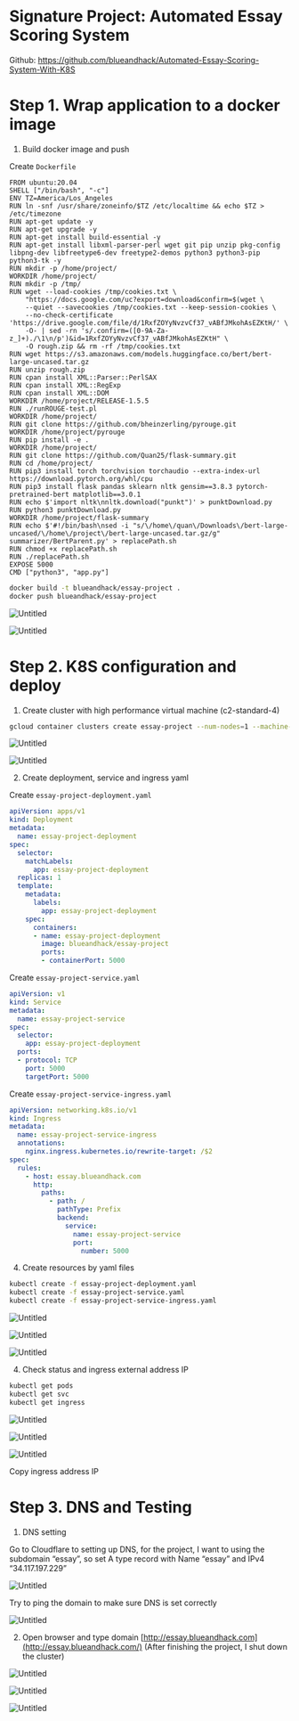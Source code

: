 # Signature Project: Automated Essay Scoring System

Github: https://github.com/blueandhack/Automated-Essay-Scoring-System-With-K8S

# Step 1. Wrap application to a docker image

1. Build docker image and push

Create `Dockerfile`

```docker
FROM ubuntu:20.04
SHELL ["/bin/bash", "-c"]
ENV TZ=America/Los_Angeles
RUN ln -snf /usr/share/zoneinfo/$TZ /etc/localtime && echo $TZ > /etc/timezone
RUN apt-get update -y
RUN apt-get upgrade -y
RUN apt-get install build-essential -y
RUN apt-get install libxml-parser-perl wget git pip unzip pkg-config libpng-dev libfreetype6-dev freetype2-demos python3 python3-pip python3-tk -y
RUN mkdir -p /home/project/
WORKDIR /home/project/
RUN mkdir -p /tmp/
RUN wget --load-cookies /tmp/cookies.txt \
    "https://docs.google.com/uc?export=download&confirm=$(wget \
    --quiet --savecookies /tmp/cookies.txt --keep-session-cookies \
    --no-check-certificate 'https://drive.google.com/file/d/1RxfZOYyNvzvCf37_vABfJMkohAsEZKtH/' \
    -O- | sed -rn 's/.confirm=([0-9A-Za-z_]+)./\1\n/p')&id=1RxfZOYyNvzvCf37_vABfJMkohAsEZKtH" \
    -O rough.zip && rm -rf /tmp/cookies.txt
RUN wget https://s3.amazonaws.com/models.huggingface.co/bert/bert-large-uncased.tar.gz
RUN unzip rough.zip
RUN cpan install XML::Parser::PerlSAX
RUN cpan install XML::RegExp
RUN cpan install XML::DOM
WORKDIR /home/project/RELEASE-1.5.5
RUN ./runROUGE-test.pl
WORKDIR /home/project/
RUN git clone https://github.com/bheinzerling/pyrouge.git
WORKDIR /home/project/pyrouge
RUN pip install -e .
WORKDIR /home/project/
RUN git clone https://github.com/Quan25/flask-summary.git
RUN cd /home/project/
RUN pip3 install torch torchvision torchaudio --extra-index-url https://download.pytorch.org/whl/cpu
RUN pip3 install flask pandas sklearn nltk gensim==3.8.3 pytorch-pretrained-bert matplotlib==3.0.1
RUN echo $'import nltk\nnltk.download("punkt")' > punktDownload.py
RUN python3 punktDownload.py
WORKDIR /home/project/flask-summary
RUN echo $'#!/bin/bash\nsed -i "s/\/home\/quan\/Downloads\/bert-large-uncased/\/home\/project\/bert-large-uncased.tar.gz/g" summarizer/BertParent.py' > replacePath.sh
RUN chmod +x replacePath.sh
RUN ./replacePath.sh
EXPOSE 5000
CMD ["python3", "app.py"]
```

```bash
docker build -t blueandhack/essay-project .
docker push blueandhack/essay-project
```

![Untitled](screenshots/Untitled.png)

![Untitled](screenshots/Untitled%201.png)

# Step 2. K8S configuration and deploy

1. Create cluster with high performance virtual machine (c2-standard-4)

```bash
gcloud container clusters create essay-project --num-nodes=1 --machine-type=c2-standard-4 --region=us-west1-a
```

![Untitled](screenshots/Untitled%202.png)

![Untitled](screenshots/Untitled%203.png)

2. Create deployment, service and ingress yaml

Create `essay-project-deployment.yaml`

```yaml
apiVersion: apps/v1
kind: Deployment
metadata:
  name: essay-project-deployment
spec:
  selector:
    matchLabels:
      app: essay-project-deployment
  replicas: 1
  template:
    metadata:
      labels:
        app: essay-project-deployment
    spec:
      containers:
      - name: essay-project-deployment
        image: blueandhack/essay-project
        ports:
        - containerPort: 5000
```

Create `essay-project-service.yaml`

```yaml
apiVersion: v1
kind: Service
metadata:
  name: essay-project-service
spec:
  selector:
    app: essay-project-deployment
  ports:
  - protocol: TCP
    port: 5000
    targetPort: 5000
```

Create `essay-project-service-ingress.yaml`

```yaml
apiVersion: networking.k8s.io/v1
kind: Ingress
metadata:
  name: essay-project-service-ingress
  annotations:
    nginx.ingress.kubernetes.io/rewrite-target: /$2
spec:
  rules:
    - host: essay.blueandhack.com
      http:
        paths:
          - path: /
            pathType: Prefix
            backend:
              service:
                name: essay-project-service
                port:
                  number: 5000
```

4. Create resources by yaml files

```bash
kubectl create -f essay-project-deployment.yaml
kubectl create -f essay-project-service.yaml
kubectl create -f essay-project-service-ingress.yaml
```

![Untitled](screenshots/Untitled%204.png)

![Untitled](screenshots/Untitled%205.png)

![Untitled](screenshots/Untitled%206.png)

4. Check status and ingress external address IP 

```bash
kubectl get pods
kubectl get svc
kubectl get ingress
```

![Untitled](screenshots/Untitled%207.png)

![Untitled](screenshots/Untitled%208.png)

![Untitled](screenshots/Untitled%209.png)

Copy ingress address IP

# Step 3. DNS and Testing

1. DNS setting

Go to Cloudflare to setting up DNS, for the project, I want to using the subdomain “essay”, so set A type record with Name “essay” and IPv4 “34.117.197.229” 

![Untitled](screenshots/Untitled%2010.png)

Try to ping the domain to make sure DNS is set correctly

![Untitled](screenshots/Untitled%2011.png)

2. Open browser and type domain [http://essay.blueandhack.com](http://essay.blueandhack.com/) (After finishing the project, I shut down the cluster)

![Untitled](screenshots/Untitled%2012.png)

![Untitled](screenshots/Untitled%2013.png)

![Untitled](screenshots/Untitled%2014.png)